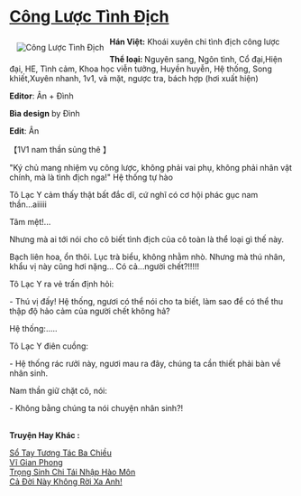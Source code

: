 <a href="https://utruyen.com/truyen/cong-luoc-tinh-dich/19106/" title="Công Lược Tình Địch"><h1>Công Lược Tình Địch</h1></a><div style="display:table"><img align="right" style="float: left; padding: 10px;" src="https://utruyen.com/images/story/200x260/cong-luoc-tinh-dich.jpg" alt="Công Lược Tình Địch"><b>Hán Việt:</b> Khoái xuyên chi tình địch công lược<p></p><b>Thể loại: </b>Nguyên sang, Ngôn tình, Cổ đại,Hiện đại, HE, Tình cảm, Khoa học viễn tưởng, Huyền huyễn, Hệ thống, Song khiết,Xuyên nhanh, 1v1, vả mặt, ngược tra, bách hợp (hơi xuất hiện)<p></p><b>Editor</b>: Ân + Đình<p></p><b>Bìa design</b> by Đình <p></p><b>Edit</b>: Ân<p></p>【1V1 nam thần sủng thê 】<p></p>"Ký chủ mang nhiệm vụ công lược, không phải vai phụ, không phải nhân vật chính, mà là tình địch nga!" Hệ thống tự hào<p></p>Tô Lạc Y cảm thấy thật bất đắc dĩ, cứ nghĩ có cơ hội phác gục nam thần...aiiiii<p></p>Tâm mệt!...<p></p>Nhưng mà ai tới nói cho cô biết tình địch của cô toàn là thể loại gì thế này.<p></p>Bạch liên hoa, ổn thôi. Lục trà biểu, không nhằm nhò. Nhưng mà thú nhân, khẩu vị này cũng hơi nặng... Có cả...người chết?!!!!!<p></p>Tô Lạc Y ra vẻ trấn định hỏi: <p></p>- Thú vị đấy! Hệ thống, ngươi có thể nói cho ta biết, làm sao để có thể thu thập độ hảo cảm của người chết không hả?<p></p>Hệ thống:.....<p></p>Tô Lạc Y điên cuồng:<p></p>- Hệ thống rác rưởi này, ngươi mau ra đây, chúng ta cần thiết phải bàn về nhân sinh.<p></p>Nam thần giữ chặt cô, nói:<p></p>- Không bằng chúng ta nói chuyện nhân sinh?!</div><p><br><b>Truyện Hay Khác :</b></p><a href="https://utruyen.com/truyen/so-tay-tuong-tac-ba-chieu/15985/" alt="Sổ Tay Tương Tác Ba Chiều">Sổ Tay Tương Tác Ba Chiều</a><br/><a href="https://github.com/quanluxury/ngontinhhot/tree/master/truyenhay/17624/" alt="Vĩ Gian Phong">Vĩ Gian Phong</a><br/><a href="https://github.com/quanluxury/ngontinhhot/tree/master/truyenhay/19322/" alt="Trọng Sinh Chi Tái Nhập Hào Môn">Trọng Sinh Chi Tái Nhập Hào Môn</a><br/><a href="https://github.com/quanluxury/ngontinhhot/tree/master/truyenhay/19293/" alt="Cả Đời Này Không Rời Xa Anh!">Cả Đời Này Không Rời Xa Anh!</a><br/>